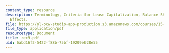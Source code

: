 ```yaml
---
content_type: resource
description: Terminology, Criteria for Lease Capitalization, Balance Sheet Equation
  Effects.
file: https://ol-ocw-studio-app-production.s3.amazonaws.com/courses/15-515-financial-accounting-fall-2003/6abd16f25422f88b75bf19209e628e55_rec9.pdf
file_type: application/pdf
resourcetype: Document
title: rec9.pdf
uid: 6abd16f2-5422-f88b-75bf-19209e628e55
---
```

